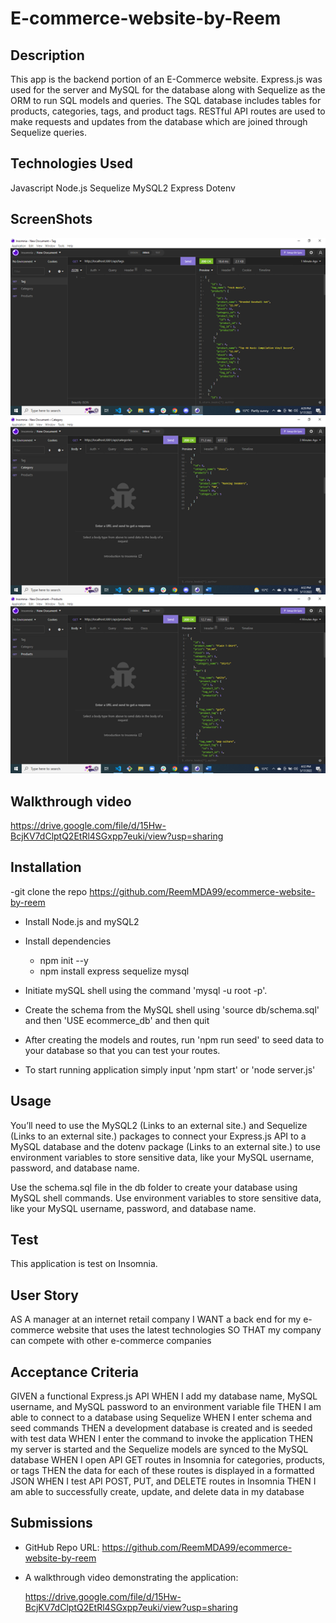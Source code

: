 # E-commerce-website-by-Reem

## Description 

This app is the backend portion of an E-Commerce website. Express.js was used for the server and MySQL for the database along with Sequelize as the ORM to run SQL models and queries. The SQL database includes tables for products, categories, tags, and product tags. RESTful API routes are used to make requests and updates from the database which are joined through Sequelize queries.

## Technologies Used

Javascript
Node.js
Sequelize
MySQL2
Express
Dotenv

## ScreenShots

![image](./Assets/Picture1.png)
![image](./Assets/Picture2.png)
![image](./Assets/Picture3.png)


## Walkthrough video

https://drive.google.com/file/d/15Hw-BcjKV7dClptQ2EtRl4SGxpp7euki/view?usp=sharing

## Installation 

-git clone the repo https://github.com/ReemMDA99/ecommerce-website-by-reem

- Install Node.js and mySQL2

- Install dependencies 
    - npm init --y
    - npm install express sequelize mysql

- Initiate mySQL shell using the command 'mysql -u root -p'.

- Create the schema from the MySQL shell using 'source db/schema.sql' and then 'USE ecommerce_db' and then quit

- After creating the models and routes, run 'npm run seed' to seed data to your database so that you can test your routes.

- To start running application simply input 'npm start' or 'node server.js'

## Usage 

You’ll need to use the MySQL2 (Links to an external site.) and Sequelize (Links to an external site.) packages to connect your Express.js API to a MySQL database and the dotenv package (Links to an external site.) to use environment variables to store sensitive data, like your MySQL username, password, and database name.

Use the schema.sql file in the db folder to create your database using MySQL shell commands. Use environment variables to store sensitive data, like your MySQL username, password, and database name.

## Test 

This application is test on Insomnia.

## User Story

AS A manager at an internet retail company
I WANT a back end for my e-commerce website that uses the latest technologies
SO THAT my company can compete with other e-commerce companies

## Acceptance Criteria

GIVEN a functional Express.js API
WHEN I add my database name, MySQL username, and MySQL password to an environment variable file
THEN I am able to connect to a database using Sequelize
WHEN I enter schema and seed commands
THEN a development database is created and is seeded with test data
WHEN I enter the command to invoke the application
THEN my server is started and the Sequelize models are synced to the MySQL database
WHEN I open API GET routes in Insomnia for categories, products, or tags
THEN the data for each of these routes is displayed in a formatted JSON
WHEN I test API POST, PUT, and DELETE routes in Insomnia
THEN I am able to successfully create, update, and delete data in my database

## Submissions

- GitHub Repo URL: 
    https://github.com/ReemMDA99/ecommerce-website-by-reem

- A walkthrough video demonstrating the application:

    https://drive.google.com/file/d/15Hw-BcjKV7dClptQ2EtRl4SGxpp7euki/view?usp=sharing
